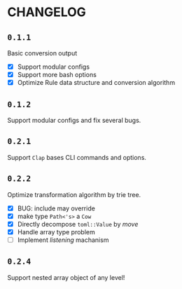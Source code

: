 # CHANGELOG

## `0.1.1`
Basic conversion output
- [x] Support modular configs
- [x] Support more bash options
- [x] Optimize Rule data structure and conversion algorithm

## `0.1.2`
Support modular configs and fix several bugs.

## `0.2.1`
Support `Clap` bases CLI commands and options.  

## `0.2.2`
Optimize transformation algorithm by trie tree.

- [x] BUG: include may override
- [x] make type `Path<'s>` a `Cow`
- [x] Directly decompose `toml::Value` by *move*
- [x] Handle array type problem
- [ ] Implement *listening* machanism

## `0.2.4`
Support nested array object of any level!

